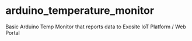 arduino_temperature_monitor
===========================

Basic Arduino Temp Monitor that reports data to Exosite IoT Platform / Web Portal 
